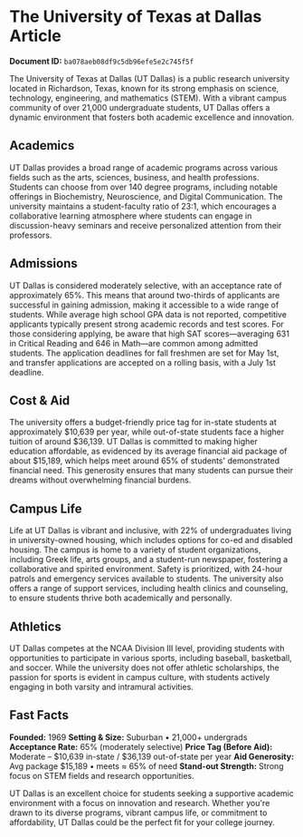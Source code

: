# The University of Texas at Dallas Article

**Document ID:** `ba078aeb08df9c5db96efe5e2c745f5f`

The University of Texas at Dallas (UT Dallas) is a public research university located in Richardson, Texas, known for its strong emphasis on science, technology, engineering, and mathematics (STEM). With a vibrant campus community of over 21,000 undergraduate students, UT Dallas offers a dynamic environment that fosters both academic excellence and innovation.

## Academics
UT Dallas provides a broad range of academic programs across various fields such as the arts, sciences, business, and health professions. Students can choose from over 140 degree programs, including notable offerings in Biochemistry, Neuroscience, and Digital Communication. The university maintains a student-faculty ratio of 23:1, which encourages a collaborative learning atmosphere where students can engage in discussion-heavy seminars and receive personalized attention from their professors.

## Admissions
UT Dallas is considered moderately selective, with an acceptance rate of approximately 65%. This means that around two-thirds of applicants are successful in gaining admission, making it accessible to a wide range of students. While average high school GPA data is not reported, competitive applicants typically present strong academic records and test scores. For those considering applying, be aware that high SAT scores—averaging 631 in Critical Reading and 646 in Math—are common among admitted students. The application deadlines for fall freshmen are set for May 1st, and transfer applications are accepted on a rolling basis, with a July 1st deadline.

## Cost & Aid
The university offers a budget-friendly price tag for in-state students at approximately $10,639 per year, while out-of-state students face a higher tuition of around $36,139. UT Dallas is committed to making higher education affordable, as evidenced by its average financial aid package of about $15,189, which helps meet around 65% of students' demonstrated financial need. This generosity ensures that many students can pursue their dreams without overwhelming financial burdens.

## Campus Life
Life at UT Dallas is vibrant and inclusive, with 22% of undergraduates living in university-owned housing, which includes options for co-ed and disabled housing. The campus is home to a variety of student organizations, including Greek life, arts groups, and a student-run newspaper, fostering a collaborative and spirited environment. Safety is prioritized, with 24-hour patrols and emergency services available to students. The university also offers a range of support services, including health clinics and counseling, to ensure students thrive both academically and personally.

## Athletics
UT Dallas competes at the NCAA Division III level, providing students with opportunities to participate in various sports, including baseball, basketball, and soccer. While the university does not offer athletic scholarships, the passion for sports is evident in campus culture, with students actively engaging in both varsity and intramural activities.

## Fast Facts
**Founded:** 1969
**Setting & Size:** Suburban • 21,000+ undergrads
**Acceptance Rate:** 65% (moderately selective)
**Price Tag (Before Aid):** Moderate – $10,639 in-state / $36,139 out-of-state per year
**Aid Generosity:** Avg package $15,189 • meets ≈ 65% of need
**Stand-out Strength:** Strong focus on STEM fields and research opportunities.

UT Dallas is an excellent choice for students seeking a supportive academic environment with a focus on innovation and research. Whether you're drawn to its diverse programs, vibrant campus life, or commitment to affordability, UT Dallas could be the perfect fit for your college journey.
